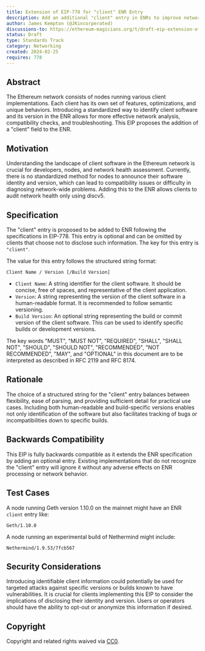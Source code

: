 ```yaml
---
title: Extension of EIP-778 for "client" ENR Entry
description: Add an additional "client" entry in ENRs to improve network health.
author: James Kempton (@JKincorperated)
discussions-to: https://ethereum-magicians.org/t/draft-eip-extension-of-eip-778-for-client-enr-entry
status: Draft
type: Standards Track
category: Networking
created: 2024-02-25
requires: 778
---
```


## Abstract

The Ethereum network consists of nodes running various client implementations. Each client has its own set of features, optimizations, and unique behaviors. Introducing a standardized way to identify client software and its version in the ENR allows for more effective network analysis, compatibility checks, and troubleshooting. This EIP proposes the addition of a "client" field to the ENR.

## Motivation

Understanding the landscape of client software in the Ethereum network is crucial for developers, nodes, and network health assessment. Currently, there is no standardized method for nodes to announce their software identity and version, which can lead to compatibility issues or difficulty in diagnosing network-wide problems. Adding this to the ENR allows clients to audit network health only using discv5.

## Specification

The "client" entry is proposed to be added to ENR following the specifications in EIP-778. This entry is optional and can be omitted by clients that choose not to disclose such information. The key for this entry is `"client"`.

The value for this entry follows the structured string format:
```
Client Name / Version [/Build Version]
```
- `Client Name`: A string identifier for the client software. It should be concise, free of spaces, and representative of the client application.
- `Version`: A string representing the version of the client software in a human-readable format. It is recommended to follow semantic versioning.
- `Build Version`: An optional string representing the build or commit version of the client software. This can be used to identify specific builds or development versions.

The key words "MUST", "MUST NOT", "REQUIRED", "SHALL", "SHALL NOT", "SHOULD", "SHOULD NOT", "RECOMMENDED", "NOT RECOMMENDED", "MAY", and "OPTIONAL" in this document are to be interpreted as described in RFC 2119 and RFC 8174.



## Rationale

The choice of a structured string for the "client" entry balances between flexibility, ease of parsing, and providing sufficient detail for practical use cases. Including both human-readable and build-specific versions enables not only identification of the software but also facilitates tracking of bugs or incompatibilities down to specific builds.

## Backwards Compatibility

This EIP is fully backwards compatible as it extends the ENR specification by adding an optional entry. Existing implementations that do not recognize the "client" entry will ignore it without any adverse effects on ENR processing or network behavior.

## Test Cases

A node running Geth version 1.10.0 on the mainnet might have an ENR `client` entry like:
```
Geth/1.10.0
```

A node running an experimental build of Nethermind might include:
```
Nethermind/1.9.53/7fcb567
```

## Security Considerations

Introducing identifiable client information could potentially be used for targeted attacks against specific versions or builds known to have vulnerabilities. It is crucial for clients implementing this EIP to consider the implications of disclosing their identity and version. Users or operators should have the ability to opt-out or anonymize this information if desired.

## Copyright

Copyright and related rights waived via [CC0](../LICENSE.md).
